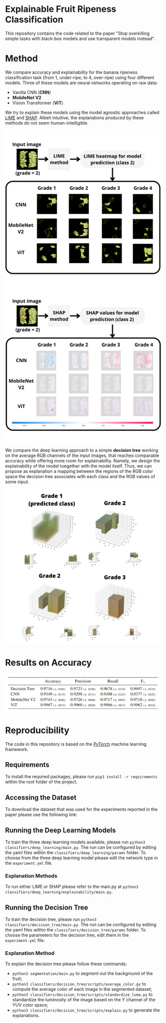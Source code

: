 # Explainable Fruit Ripeness Classification

This repository contains the code related to the paper "Stop overkilling simple tasks with black-box models and use
transparent models instead".

# Method

We compare accuracy and explainability for the banana ripeness classification task (from 1, under-ripe, to 4, over-ripe)
using four different models.
Three of these models are neural networks operating on raw data:

* Vanilla CNN (**CNN**)
* **MobileNet V2**
* Vision Transformer (**ViT**)

We try to explain these models using the model agnostic approaches
called [LIME](https://dl.acm.org/doi/10.1145/2939672.2939778) and [SHAP](https://arxiv.org/abs/1705.07874). Albeit
intuitive, the explanations produced by these methods do not seem human-intelligible.

![LIME approach explanation](docs/lime-explanation.png "LIME explanation")
![SHAP approach explanation](docs/shap-explanation.png "SHAP explanation")

We compare the deep learning approach to a simple **decision tree** working on the average RGB channels of the input
images, that reaches comparable accuracy while offering more room for explainability. Namely, we design the
explainability of the model toegether with the model itself. Thus, we can propose as explanation a mapping between the
regions of the RGB color space the decision tree associates with each class and the RGB values of some input.

![RGB approach explanation](docs/rgb-explanation.png "RGB explanation")

# Results on Accuracy

![Accuracy Results](docs/accuracy-results.png "Accuracy")

# Reproducibility

The code in this repository is based on the [PyTorch](https://pytorch.org/) machine learning framework.

## Requirements

To install the required packages, please run `pip3 install -r requirements` within the root folder of the project.

## Accessing the Dataset

To download the dataset that was used for the experiments reported in the paper please use the following link:

## Running the Deep Learning Models

To train the three deep learning models available, please run `python3 classifiers/deep_learning/main.py`. The run can
be configured by editing the yaml files within the `classifiers/deep_learning/params` folder. To choose from the three
deep learning model please edit the network type in the `experiment.yml` file.

### Explanation Methods

To run either LIME or SHAP please refer to the main.py at `python3 classifiers/deep_learning/explainability/main.py`.

## Running the Decision Tree

To train the decision tree, please run `python3 classifiers/decision_tree/main.py`. The run can be configured by editing
the yaml files within the `classifiers/decision_tree/params` folder. To choose the parameters for the decision tree,
edit them in the `experiment.yml` file.

### Explanation Method

To explain the decision tree please follow these commands:

* `python3 segmentation/main.py` to segment out the background of the fruit;
* `python3 classifiers/decision_tree/scripts/average_color.py` to compute the average color of each image in the
  segmented dataset;
* `python3 classifiers/decision_tree/scripts/standardize_luma.py` to standardize the luminosity of the image based on
  the Y channel of the YUV color space;
* `python3 classifiers/decision_tree/scripts/explain.py` to generate the explanations.
